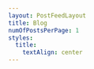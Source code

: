 ```yaml
---
layout: PostFeedLayout
title: Blog
numOfPostsPerPage: 1
styles:
  title:
    textAlign: center
---
```

